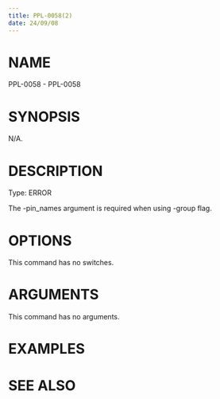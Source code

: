 ```yaml
---
title: PPL-0058(2)
date: 24/09/08
---
```


# NAME

PPL-0058 - PPL-0058

# SYNOPSIS

N/A.

# DESCRIPTION

Type: ERROR

The -pin_names argument is required when using -group flag.

# OPTIONS

This command has no switches.

# ARGUMENTS

This command has no arguments.

# EXAMPLES

# SEE ALSO
